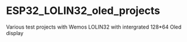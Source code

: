 # ESP32_LOLIN32_oled_projects
Various test projects with Wemos LOLIN32 with intergrated 128*64 Oled display
